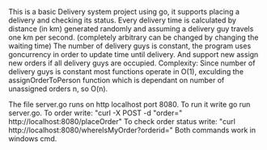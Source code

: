 This is a basic Delivery system project using go, it supports placing a delivery and checking its status. 
Every delivery time is calculated by distance (in km) generated randomly and assuming a delivery guy travels one km per second. (completely arbitrary can be changed by changing the waiting time)
The number of delivery guys is constant, the program uses goncurrency in order to update time until delivery. And support new assign new orders if all delivery guys are occupied. 
Complexity:
Since number of delivery guys is constant most functions operate in O(1), exculding the assignOrderToPerson function which is dependant on number of unassigned orders n, so O(n).

The file server.go runs on http localhost port 8080. To run it write go run server.go. 
To order write: "curl -X POST -d "order=<yourorder>" http://localhost:8080/placeOrder"
To check order status write: "curl http://localhost:8080/whereIsMyOrder?orderid=<your order id>"
Both commands work in windows cmd.


